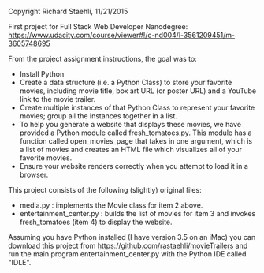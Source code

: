 Copyright Richard Staehli, 11/21/2015

First project for Full Stack Web Developer Nanodegree:
https://www.udacity.com/course/viewer#!/c-nd004/l-3561209451/m-3605748695

From the project assignment instructions, the goal was to:
- Install Python
- Create a data structure (i.e. a Python Class) to store your favorite movies, including movie title, box art URL (or poster URL) and a YouTube link to the movie trailer. 
- Create multiple instances of that Python Class to represent your favorite movies; group all the instances together in a list.
- To help you generate a website that displays these movies, we have provided a Python module called fresh_tomatoes.py.  This module has a function called open_movies_page that takes in one argument, which is a list of movies and creates an HTML file which visualizes all of your favorite movies.
- Ensure your website renders correctly when you attempt to load it in a browser.

This project consists of the following (slightly) original files:
- media.py : implements the Movie class for item 2 above.
- entertainment_center.py : 
      builds the list of movies for item 3 and
      invokes fresh_tomatoes (item 4) to display the website.

Assuming you have Python installed (I have version 3.5 on an iMac) you can download
this project from https://github.com/rastaehli/movieTrailers and run the main program 
entertainment_center.py with the Python IDE called "IDLE".

